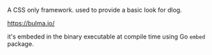 A CSS only framework. used to provide a basic look for dlog.

https://bulma.io/

it's embeded in the binary executable at compile time using Go `embed` package.